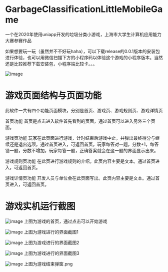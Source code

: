# GarbageClassificationLittleMobileGame

一个在2020年使用uniapp开发的垃圾分类小游戏，上海市大学生计算机应用能力大赛参赛作品

如果想要玩一玩（虽然并不不好玩haha），可以下载release的0.0.1版本的安装包进行体验，也可以用微信扫描下方的小程序码以体验这个游戏的小程序版本。当然还是比较推荐下载安装包，小程序端比较卡。。。

![image](http://github.com/ktsrkw/GarbageClassificationLittleMobileGame/raw/main/images-of-readme/小程序码.jpg)

# 游戏页面结构与页面功能

此软件一共有四个功能页面模块，分别是首页、游戏页、游戏规则页、游戏详情页

首页功能
    首页是点击进入软件首先看到的页面，通过首页可以进入另外三个页面。
    
游戏页功能
    玩家在此页面进行游戏，计时结束后游戏中止，并弹出最终得分与继续还是退出选项。通过首页进入，可返回首页。玩家每答对一题，分数+1，每答错一题，分数不增加，玩家每答一题，正确答案就会在这一题的界面显示出来。
    
游戏规则页功能
    在此页进行游戏规则的介绍。此页内容主要是文本。通过首页进入，可返回首页。
    
游戏详情页功能
    开发人员与单位会在此页面写出。此页内容主要是文本。通过首页进入，可返回首页。


# 游戏实机运行截图

![image](http://github.com/ktsrkw/GarbageClassificationLittleMobileGame/raw/main/images-of-readme/首页.png)
上图为游戏的首页，通过点击可以开始游戏


![image](http://github.com/ktsrkw/GarbageClassificationLittleMobileGame/raw/main/images-of-readme/游戏页1.png)
上图为游戏进行的界面截图1


![image](http://github.com/ktsrkw/GarbageClassificationLittleMobileGame/raw/main/images-of-readme/游戏页2.png)
上图为游戏进行的界面截图2


![image](http://github.com/ktsrkw/GarbageClassificationLittleMobileGame/raw/main/images-of-readme/游戏页3.png)
上图为游戏进行的界面截图3

![image](http://github.com/ktsrkw/GarbageClassificationLittleMobileGame/raw/main/images-of-readme/游戏结束弹窗.png)
上图为游戏结束弹窗.png
